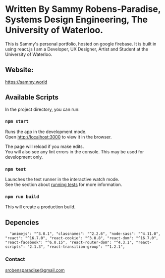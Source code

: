 
# Written By Sammy Robens-Paradise, Systems Design Engineering, The University of Waterloo.

This is Sammy's personal portfolio, hosted on google firebase. It is built in using react.js
I am a Developer, UX Designer, Artist and Student at the University of Waterloo.

## Website:

https://sammy.world

## Available Scripts

In the project directory, you can run:

### `npm start`

Runs the app in the development mode.<br>
Open [http://localhost:3000](http://localhost:3000) to view it in the browser.

The page will reload if you make edits.<br>
You will also see any lint errors in the console.
This may be used for development only.

### `npm test`

Launches the test runner in the interactive watch mode.<br>
See the section about [running tests](https://facebook.github.io/create-react-app/docs/running-tests) for more information.

### `npm run build`

This will create a production build.<br>


## Depencies

`   "animejs": "^3.0.1",
    "classnames": "^2.2.6",
    "node-sass": "^4.11.0",
    "react": "^16.7.0",
    "react-cookie": "^3.0.8",
    "react-dom": "^16.7.0",
    "react-facebook": "^6.0.15",
    "react-router-dom": "^4.3.1",
    "react-scripts": "2.1.3",
    "react-transition-group": "^1.2.1",
`
### Contact

srobensparadise@gmail.com